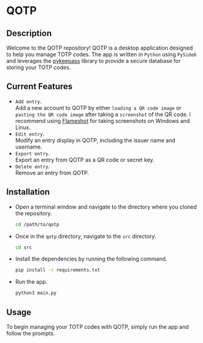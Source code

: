 # QOTP

## Description

Welcome to the QOTP repository! QOTP is a desktop application designed to help you manage TOTP codes. The app is written in `Python` using `PySide6` and leverages the [pykeepass](https://github.com/libkeepass/pykeepass) library to provide a secure database for storing your TOTP codes.

## Current Features

- `Add entry`.  
   Add a new account to QOTP by either `loading a QR code image` or `pasting the QR code image` after taking a `screenshot` of the QR code. I recommend using [Flameshot](https://github.com/flameshot-org/flameshot) for taking screenshots on Windows and Linux.
- `Edit entry`.  
   Modify an entry display in QOTP, including the issuer name and username.
- `Export entry`.  
   Export an entry from QOTP as a QR code or secret key.
- `Delete entry`.  
   Remove an entry from QOTP.

## Installation

- Open a terminal window and navigate to the directory where you cloned the repository.
  ```bash
  cd /path/to/qotp
  ```
- Once in the `qotp` directory, navigate to the `src` directory.
  ```bash
  cd src
  ```
- Install the dependencies by running the following command.
  ```bash
  pip install -r requirements.txt
  ```
- Run the app.
  ```bash
  python3 main.py
  ```

## Usage

To begin managing your TOTP codes with QOTP, simply run the app and follow the prompts.
